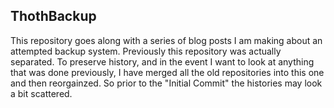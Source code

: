 ## ThothBackup ##

This repository goes along with a series of blog posts I am making about an
attempted backup system. Previously this repository was actually separated.
To preserve history, and in the event I want to look at anything that was done
previously, I have merged all the old repositories into this one and then
reorgainzed. So prior to the "Initial Commit" the histories may look a bit
scattered.
